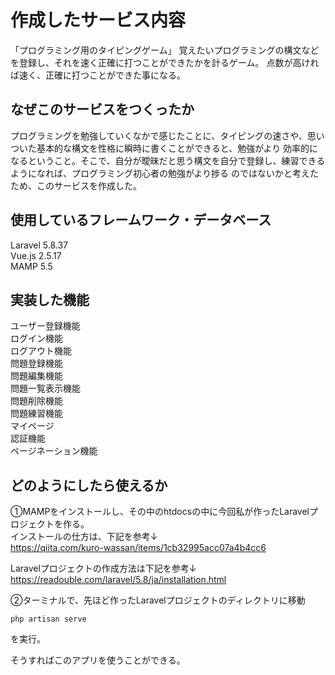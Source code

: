 # 作成したサービス内容  
「プログラミング用のタイピングゲーム」
覚えたいプログラミングの構文などを登録し、それを速く正確に打つことができたかを計るゲーム。
点数が高ければ速く、正確に打つことができた事になる。

## なぜこのサービスをつくったか
プログラミングを勉強していくなかで感じたことに、タイピングの速さや、思いついた基本的な構文を性格に瞬時に書くことができると、勉強がより
効率的になるということ。そこで、自分が曖昧だと思う構文を自分で登録し、練習できるようになれば、プログラミング初心者の勉強がより捗る
のではないかと考えたため、このサービスを作成した。



## 使用しているフレームワーク・データベース
Laravel 5.8.37  
Vue.js 2.5.17  
MAMP 5.5

## 実装した機能
ユーザー登録機能  
ログイン機能  
ログアウト機能  
問題登録機能  
問題編集機能  
問題一覧表示機能  
問題削除機能  
問題練習機能  
マイページ  
認証機能  
ページネーション機能

## どのようにしたら使えるか  
①MAMPをインストールし、その中のhtdocsの中に今回私が作ったLaravelプロジェクトを作る。  
インストールの仕方は、下記を参考↓  
https://qiita.com/kuro-wassan/items/1cb32995acc07a4b4cc6  
  
Laravelプロジェクトの作成方法は下記を参考↓  
https://readouble.com/laravel/5.8/ja/installation.html  

②ターミナルで、先ほど作ったLaravelプロジェクトのディレクトリに移動  
```$xslt
php artisan serve
```

を実行。

そうすればこのアプリを使うことができる。


